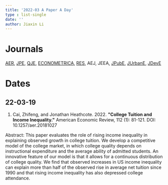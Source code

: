 ```yaml
---
title: '2022-03 A Paper A Day'
type : list-single
date: ''
author: Jiaxin Li
---
```


# Journals

[AER](https://www.aeaweb.org/journals/aer/issues), [JPE](https://www.journals.uchicago.edu/loi/jpe), [QJE](https://academic.oup.com/qje/issue/), [ECONOMETRICA](https://www.econometricsociety.org/publications/econometrica/browse), [RES](https://academic.oup.com/restud/issue), AEJ, JEEA, [JPubE](https://www.sciencedirect.com/journal/journal-of-public-economics/issues), [JUrbanE](https://www.sciencedirect.com/journal/journal-of-urban-economics/issues), [JDevE](https://www.sciencedirect.com/journal/journal-of-development-economics/issues)


# Dates

## 22-03-19 

1. Cai, Zhifeng, and Jonathan Heathcote. 2022. **"College Tuition and Income Inequality."** American Economic Review, 112 (1): 81-121.
DOI: 10.1257/aer.20181027

Abstract: This paper evaluates the role of rising income inequality in explaining observed growth in college tuition. We develop a competitive model of the college market, in which college quality depends on instructional expenditure and the average ability of admitted students. An innovative feature of our model is that it allows for a continuous distribution of college quality. We find that observed increases in US income inequality can explain more than half of the observed rise in average net tuition since 1990 and that rising income inequality has also depressed college attendance.
